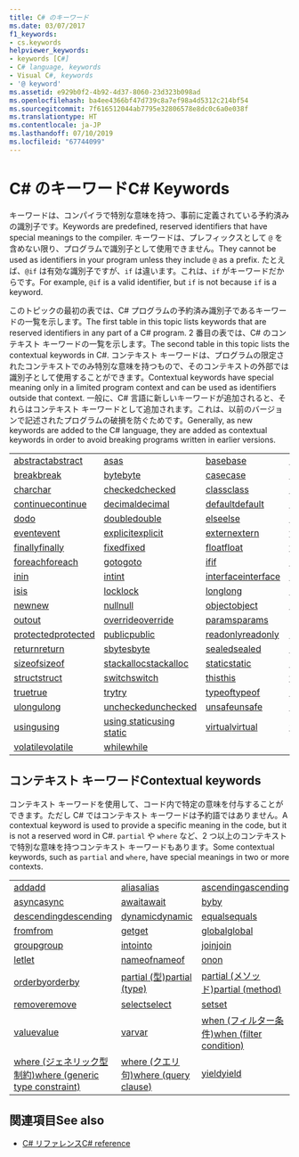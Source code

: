 ```yaml
---
title: C# のキーワード
ms.date: 03/07/2017
f1_keywords:
- cs.keywords
helpviewer_keywords:
- keywords [C#]
- C# language, keywords
- Visual C#, keywords
- '@ keyword'
ms.assetid: e929b0f2-4b92-4d37-8060-23d323b098ad
ms.openlocfilehash: ba4ee4366bf47d739c8a7ef98a4d5312c214bf54
ms.sourcegitcommit: 7f616512044ab7795e32806578e8dc0c6a0e038f
ms.translationtype: HT
ms.contentlocale: ja-JP
ms.lasthandoff: 07/10/2019
ms.locfileid: "67744099"
---
```

# <a name="c-keywords"></a><span data-ttu-id="9b746-102">C# のキーワード</span><span class="sxs-lookup"><span data-stu-id="9b746-102">C# Keywords</span></span>

<span data-ttu-id="9b746-103">キーワードは、コンパイラで特別な意味を持つ、事前に定義されている予約済みの識別子です。</span><span class="sxs-lookup"><span data-stu-id="9b746-103">Keywords are predefined, reserved identifiers that have special meanings to the compiler.</span></span> <span data-ttu-id="9b746-104">キーワードは、プレフィックスとして `@` を含めない限り、プログラムで識別子として使用できません。</span><span class="sxs-lookup"><span data-stu-id="9b746-104">They cannot be used as identifiers in your program unless they include `@` as a prefix.</span></span> <span data-ttu-id="9b746-105">たとえば、`@if` は有効な識別子ですが、`if` は違います。これは、`if` がキーワードだからです。</span><span class="sxs-lookup"><span data-stu-id="9b746-105">For example, `@if` is a valid identifier, but `if` is not because `if` is a keyword.</span></span>  
  
 <span data-ttu-id="9b746-106">このトピックの最初の表では、C# プログラムの予約済み識別子であるキーワードの一覧を示します。</span><span class="sxs-lookup"><span data-stu-id="9b746-106">The first table in this topic lists keywords that are reserved identifiers in any part of a C# program.</span></span> <span data-ttu-id="9b746-107">2 番目の表では、C# のコンテキスト キーワードの一覧を示します。</span><span class="sxs-lookup"><span data-stu-id="9b746-107">The second table in this topic lists the contextual keywords in C#.</span></span> <span data-ttu-id="9b746-108">コンテキスト キーワードは、プログラムの限定されたコンテキストでのみ特別な意味を持つもので、そのコンテキストの外部では識別子として使用することができます。</span><span class="sxs-lookup"><span data-stu-id="9b746-108">Contextual keywords have special meaning only in a limited program context and can be used as identifiers outside that context.</span></span> <span data-ttu-id="9b746-109">一般に、C# 言語に新しいキーワードが追加されると、それらはコンテキスト キーワードとして追加されます。これは、以前のバージョンで記述されたプログラムの破損を防ぐためです。</span><span class="sxs-lookup"><span data-stu-id="9b746-109">Generally, as new keywords are added to the C# language, they are added as contextual keywords in order to avoid breaking programs written in earlier versions.</span></span>  
  
|||||  
|---|---|---|---|  
|[<span data-ttu-id="9b746-110">abstract</span><span class="sxs-lookup"><span data-stu-id="9b746-110">abstract</span></span>](abstract.md)|[<span data-ttu-id="9b746-111">as</span><span class="sxs-lookup"><span data-stu-id="9b746-111">as</span></span>](../operators/type-testing-and-conversion-operators.md#as-operator)|[<span data-ttu-id="9b746-112">base</span><span class="sxs-lookup"><span data-stu-id="9b746-112">base</span></span>](base.md)|[<span data-ttu-id="9b746-113">bool</span><span class="sxs-lookup"><span data-stu-id="9b746-113">bool</span></span>](bool.md)|  
|[<span data-ttu-id="9b746-114">break</span><span class="sxs-lookup"><span data-stu-id="9b746-114">break</span></span>](break.md)|[<span data-ttu-id="9b746-115">byte</span><span class="sxs-lookup"><span data-stu-id="9b746-115">byte</span></span>](../builtin-types/integral-numeric-types.md)|[<span data-ttu-id="9b746-116">case</span><span class="sxs-lookup"><span data-stu-id="9b746-116">case</span></span>](switch.md)|[<span data-ttu-id="9b746-117">catch</span><span class="sxs-lookup"><span data-stu-id="9b746-117">catch</span></span>](try-catch.md)|  
|[<span data-ttu-id="9b746-118">char</span><span class="sxs-lookup"><span data-stu-id="9b746-118">char</span></span>](char.md)|[<span data-ttu-id="9b746-119">checked</span><span class="sxs-lookup"><span data-stu-id="9b746-119">checked</span></span>](checked.md)|[<span data-ttu-id="9b746-120">class</span><span class="sxs-lookup"><span data-stu-id="9b746-120">class</span></span>](class.md)|[<span data-ttu-id="9b746-121">const</span><span class="sxs-lookup"><span data-stu-id="9b746-121">const</span></span>](const.md)|  
|[<span data-ttu-id="9b746-122">continue</span><span class="sxs-lookup"><span data-stu-id="9b746-122">continue</span></span>](continue.md)|[<span data-ttu-id="9b746-123">decimal</span><span class="sxs-lookup"><span data-stu-id="9b746-123">decimal</span></span>](../builtin-types/floating-point-numeric-types.md)|[<span data-ttu-id="9b746-124">default</span><span class="sxs-lookup"><span data-stu-id="9b746-124">default</span></span>](default.md)|[<span data-ttu-id="9b746-125">delegate</span><span class="sxs-lookup"><span data-stu-id="9b746-125">delegate</span></span>](delegate.md)|  
|[<span data-ttu-id="9b746-126">do</span><span class="sxs-lookup"><span data-stu-id="9b746-126">do</span></span>](do.md)|[<span data-ttu-id="9b746-127">double</span><span class="sxs-lookup"><span data-stu-id="9b746-127">double</span></span>](../builtin-types/floating-point-numeric-types.md)|[<span data-ttu-id="9b746-128">else</span><span class="sxs-lookup"><span data-stu-id="9b746-128">else</span></span>](if-else.md)|[<span data-ttu-id="9b746-129">enum</span><span class="sxs-lookup"><span data-stu-id="9b746-129">enum</span></span>](enum.md)|  
|[<span data-ttu-id="9b746-130">event</span><span class="sxs-lookup"><span data-stu-id="9b746-130">event</span></span>](event.md)|[<span data-ttu-id="9b746-131">explicit</span><span class="sxs-lookup"><span data-stu-id="9b746-131">explicit</span></span>](../operators/user-defined-conversion-operators.md)|[<span data-ttu-id="9b746-132">extern</span><span class="sxs-lookup"><span data-stu-id="9b746-132">extern</span></span>](extern.md)|[<span data-ttu-id="9b746-133">false</span><span class="sxs-lookup"><span data-stu-id="9b746-133">false</span></span>](false-literal.md)|  
|[<span data-ttu-id="9b746-134">finally</span><span class="sxs-lookup"><span data-stu-id="9b746-134">finally</span></span>](try-finally.md)|[<span data-ttu-id="9b746-135">fixed</span><span class="sxs-lookup"><span data-stu-id="9b746-135">fixed</span></span>](fixed-statement.md)|[<span data-ttu-id="9b746-136">float</span><span class="sxs-lookup"><span data-stu-id="9b746-136">float</span></span>](../builtin-types/floating-point-numeric-types.md)|[<span data-ttu-id="9b746-137">for</span><span class="sxs-lookup"><span data-stu-id="9b746-137">for</span></span>](for.md)|  
|[<span data-ttu-id="9b746-138">foreach</span><span class="sxs-lookup"><span data-stu-id="9b746-138">foreach</span></span>](foreach-in.md)|[<span data-ttu-id="9b746-139">goto</span><span class="sxs-lookup"><span data-stu-id="9b746-139">goto</span></span>](goto.md)|[<span data-ttu-id="9b746-140">if</span><span class="sxs-lookup"><span data-stu-id="9b746-140">if</span></span>](if-else.md)|[<span data-ttu-id="9b746-141">implicit</span><span class="sxs-lookup"><span data-stu-id="9b746-141">implicit</span></span>](../operators/user-defined-conversion-operators.md)|  
|[<span data-ttu-id="9b746-142">in</span><span class="sxs-lookup"><span data-stu-id="9b746-142">in</span></span>](in.md)|[<span data-ttu-id="9b746-143">int</span><span class="sxs-lookup"><span data-stu-id="9b746-143">int</span></span>](../builtin-types/integral-numeric-types.md)|[<span data-ttu-id="9b746-144">interface</span><span class="sxs-lookup"><span data-stu-id="9b746-144">interface</span></span>](interface.md)|[<span data-ttu-id="9b746-145">internal</span><span class="sxs-lookup"><span data-stu-id="9b746-145">internal</span></span>](internal.md)|
|[<span data-ttu-id="9b746-146">is</span><span class="sxs-lookup"><span data-stu-id="9b746-146">is</span></span>](is.md)|[<span data-ttu-id="9b746-147">lock</span><span class="sxs-lookup"><span data-stu-id="9b746-147">lock</span></span>](lock-statement.md)|[<span data-ttu-id="9b746-148">long</span><span class="sxs-lookup"><span data-stu-id="9b746-148">long</span></span>](../builtin-types/integral-numeric-types.md)|[<span data-ttu-id="9b746-149">namespace</span><span class="sxs-lookup"><span data-stu-id="9b746-149">namespace</span></span>](namespace.md)|
|[<span data-ttu-id="9b746-150">new</span><span class="sxs-lookup"><span data-stu-id="9b746-150">new</span></span>](../operators/new-operator.md)|[<span data-ttu-id="9b746-151">null</span><span class="sxs-lookup"><span data-stu-id="9b746-151">null</span></span>](null.md)|[<span data-ttu-id="9b746-152">object</span><span class="sxs-lookup"><span data-stu-id="9b746-152">object</span></span>](object.md)|[<span data-ttu-id="9b746-153">operator</span><span class="sxs-lookup"><span data-stu-id="9b746-153">operator</span></span>](../operators/operator-overloading.md)|
|[<span data-ttu-id="9b746-154">out</span><span class="sxs-lookup"><span data-stu-id="9b746-154">out</span></span>](out.md)|[<span data-ttu-id="9b746-155">override</span><span class="sxs-lookup"><span data-stu-id="9b746-155">override</span></span>](override.md)|[<span data-ttu-id="9b746-156">params</span><span class="sxs-lookup"><span data-stu-id="9b746-156">params</span></span>](params.md)|[<span data-ttu-id="9b746-157">private</span><span class="sxs-lookup"><span data-stu-id="9b746-157">private</span></span>](private.md)|
|[<span data-ttu-id="9b746-158">protected</span><span class="sxs-lookup"><span data-stu-id="9b746-158">protected</span></span>](protected.md)|[<span data-ttu-id="9b746-159">public</span><span class="sxs-lookup"><span data-stu-id="9b746-159">public</span></span>](public.md)|[<span data-ttu-id="9b746-160">readonly</span><span class="sxs-lookup"><span data-stu-id="9b746-160">readonly</span></span>](readonly.md)|[<span data-ttu-id="9b746-161">ref</span><span class="sxs-lookup"><span data-stu-id="9b746-161">ref</span></span>](ref.md)|
|[<span data-ttu-id="9b746-162">return</span><span class="sxs-lookup"><span data-stu-id="9b746-162">return</span></span>](return.md)|[<span data-ttu-id="9b746-163">sbyte</span><span class="sxs-lookup"><span data-stu-id="9b746-163">sbyte</span></span>](../builtin-types/integral-numeric-types.md)|[<span data-ttu-id="9b746-164">sealed</span><span class="sxs-lookup"><span data-stu-id="9b746-164">sealed</span></span>](sealed.md)|[<span data-ttu-id="9b746-165">short</span><span class="sxs-lookup"><span data-stu-id="9b746-165">short</span></span>](../builtin-types/integral-numeric-types.md)||
[<span data-ttu-id="9b746-166">sizeof</span><span class="sxs-lookup"><span data-stu-id="9b746-166">sizeof</span></span>](sizeof.md)|[<span data-ttu-id="9b746-167">stackalloc</span><span class="sxs-lookup"><span data-stu-id="9b746-167">stackalloc</span></span>](../operators/stackalloc.md)|[<span data-ttu-id="9b746-168">static</span><span class="sxs-lookup"><span data-stu-id="9b746-168">static</span></span>](static.md)|[<span data-ttu-id="9b746-169">string</span><span class="sxs-lookup"><span data-stu-id="9b746-169">string</span></span>](string.md)|
|[<span data-ttu-id="9b746-170">struct</span><span class="sxs-lookup"><span data-stu-id="9b746-170">struct</span></span>](struct.md)|[<span data-ttu-id="9b746-171">switch</span><span class="sxs-lookup"><span data-stu-id="9b746-171">switch</span></span>](switch.md)|[<span data-ttu-id="9b746-172">this</span><span class="sxs-lookup"><span data-stu-id="9b746-172">this</span></span>](this.md)|[<span data-ttu-id="9b746-173">throw</span><span class="sxs-lookup"><span data-stu-id="9b746-173">throw</span></span>](throw.md)|
|[<span data-ttu-id="9b746-174">true</span><span class="sxs-lookup"><span data-stu-id="9b746-174">true</span></span>](true-literal.md)|[<span data-ttu-id="9b746-175">try</span><span class="sxs-lookup"><span data-stu-id="9b746-175">try</span></span>](try-catch.md)|[<span data-ttu-id="9b746-176">typeof</span><span class="sxs-lookup"><span data-stu-id="9b746-176">typeof</span></span>](../operators/type-testing-and-conversion-operators.md#typeof-operator)|[<span data-ttu-id="9b746-177">uint</span><span class="sxs-lookup"><span data-stu-id="9b746-177">uint</span></span>](../builtin-types/integral-numeric-types.md)|
|[<span data-ttu-id="9b746-178">ulong</span><span class="sxs-lookup"><span data-stu-id="9b746-178">ulong</span></span>](../builtin-types/integral-numeric-types.md)|[<span data-ttu-id="9b746-179">unchecked</span><span class="sxs-lookup"><span data-stu-id="9b746-179">unchecked</span></span>](unchecked.md)|[<span data-ttu-id="9b746-180">unsafe</span><span class="sxs-lookup"><span data-stu-id="9b746-180">unsafe</span></span>](unsafe.md)|[<span data-ttu-id="9b746-181">ushort</span><span class="sxs-lookup"><span data-stu-id="9b746-181">ushort</span></span>](../builtin-types/integral-numeric-types.md)|
|[<span data-ttu-id="9b746-182">using</span><span class="sxs-lookup"><span data-stu-id="9b746-182">using</span></span>](using.md)|[<span data-ttu-id="9b746-183">using static</span><span class="sxs-lookup"><span data-stu-id="9b746-183">using static</span></span>](using-static.md)|[<span data-ttu-id="9b746-184">virtual</span><span class="sxs-lookup"><span data-stu-id="9b746-184">virtual</span></span>](virtual.md)|[<span data-ttu-id="9b746-185">void</span><span class="sxs-lookup"><span data-stu-id="9b746-185">void</span></span>](void.md)|
|[<span data-ttu-id="9b746-186">volatile</span><span class="sxs-lookup"><span data-stu-id="9b746-186">volatile</span></span>](volatile.md)|[<span data-ttu-id="9b746-187">while</span><span class="sxs-lookup"><span data-stu-id="9b746-187">while</span></span>](while.md)|

## <a name="contextual-keywords"></a><span data-ttu-id="9b746-188">コンテキスト キーワード</span><span class="sxs-lookup"><span data-stu-id="9b746-188">Contextual keywords</span></span>

 <span data-ttu-id="9b746-189">コンテキスト キーワードを使用して、コード内で特定の意味を付与することができます。ただし C# ではコンテキスト キーワードは予約語ではありません。</span><span class="sxs-lookup"><span data-stu-id="9b746-189">A contextual keyword is used to provide a specific meaning in the code, but it is not a reserved word in C#.</span></span> <span data-ttu-id="9b746-190">`partial` や `where` など、2 つ以上のコンテキストで特別な意味を持つコンテキスト キーワードもあります。</span><span class="sxs-lookup"><span data-stu-id="9b746-190">Some contextual keywords, such as `partial` and `where`, have special meanings in two or more contexts.</span></span>  
  
||||  
|---|---|---|  
|[<span data-ttu-id="9b746-191">add</span><span class="sxs-lookup"><span data-stu-id="9b746-191">add</span></span>](add.md)|[<span data-ttu-id="9b746-192">alias</span><span class="sxs-lookup"><span data-stu-id="9b746-192">alias</span></span>](extern-alias.md)|[<span data-ttu-id="9b746-193">ascending</span><span class="sxs-lookup"><span data-stu-id="9b746-193">ascending</span></span>](ascending.md)|
|[<span data-ttu-id="9b746-194">async</span><span class="sxs-lookup"><span data-stu-id="9b746-194">async</span></span>](async.md)|[<span data-ttu-id="9b746-195">await</span><span class="sxs-lookup"><span data-stu-id="9b746-195">await</span></span>](await.md)|[<span data-ttu-id="9b746-196">by</span><span class="sxs-lookup"><span data-stu-id="9b746-196">by</span></span>](by.md)|
|[<span data-ttu-id="9b746-197">descending</span><span class="sxs-lookup"><span data-stu-id="9b746-197">descending</span></span>](descending.md)|[<span data-ttu-id="9b746-198">dynamic</span><span class="sxs-lookup"><span data-stu-id="9b746-198">dynamic</span></span>](dynamic.md)|[<span data-ttu-id="9b746-199">equals</span><span class="sxs-lookup"><span data-stu-id="9b746-199">equals</span></span>](equals.md)|
|[<span data-ttu-id="9b746-200">from</span><span class="sxs-lookup"><span data-stu-id="9b746-200">from</span></span>](from-clause.md)|[<span data-ttu-id="9b746-201">get</span><span class="sxs-lookup"><span data-stu-id="9b746-201">get</span></span>](get.md)|[<span data-ttu-id="9b746-202">global</span><span class="sxs-lookup"><span data-stu-id="9b746-202">global</span></span>](global.md)|
|[<span data-ttu-id="9b746-203">group</span><span class="sxs-lookup"><span data-stu-id="9b746-203">group</span></span>](group-clause.md)|[<span data-ttu-id="9b746-204">into</span><span class="sxs-lookup"><span data-stu-id="9b746-204">into</span></span>](into.md)|[<span data-ttu-id="9b746-205">join</span><span class="sxs-lookup"><span data-stu-id="9b746-205">join</span></span>](join-clause.md)|
|[<span data-ttu-id="9b746-206">let</span><span class="sxs-lookup"><span data-stu-id="9b746-206">let</span></span>](let-clause.md)|[<span data-ttu-id="9b746-207">nameof</span><span class="sxs-lookup"><span data-stu-id="9b746-207">nameof</span></span>](nameof.md)|[<span data-ttu-id="9b746-208">on</span><span class="sxs-lookup"><span data-stu-id="9b746-208">on</span></span>](on.md)|
|[<span data-ttu-id="9b746-209">orderby</span><span class="sxs-lookup"><span data-stu-id="9b746-209">orderby</span></span>](orderby-clause.md)|[<span data-ttu-id="9b746-210">partial (型)</span><span class="sxs-lookup"><span data-stu-id="9b746-210">partial (type)</span></span>](partial-type.md)|[<span data-ttu-id="9b746-211">partial (メソッド)</span><span class="sxs-lookup"><span data-stu-id="9b746-211">partial (method)</span></span>](partial-method.md)|
|[<span data-ttu-id="9b746-212">remove</span><span class="sxs-lookup"><span data-stu-id="9b746-212">remove</span></span>](remove.md)|[<span data-ttu-id="9b746-213">select</span><span class="sxs-lookup"><span data-stu-id="9b746-213">select</span></span>](select-clause.md)|[<span data-ttu-id="9b746-214">set</span><span class="sxs-lookup"><span data-stu-id="9b746-214">set</span></span>](set.md)|
|[<span data-ttu-id="9b746-215">value</span><span class="sxs-lookup"><span data-stu-id="9b746-215">value</span></span>](value.md)|[<span data-ttu-id="9b746-216">var</span><span class="sxs-lookup"><span data-stu-id="9b746-216">var</span></span>](var.md)|[<span data-ttu-id="9b746-217">when (フィルター条件)</span><span class="sxs-lookup"><span data-stu-id="9b746-217">when (filter condition)</span></span>](when.md)|
|[<span data-ttu-id="9b746-218">where (ジェネリック型制約)</span><span class="sxs-lookup"><span data-stu-id="9b746-218">where (generic type constraint)</span></span>](where-generic-type-constraint.md)|[<span data-ttu-id="9b746-219">where (クエリ句)</span><span class="sxs-lookup"><span data-stu-id="9b746-219">where (query clause)</span></span>](where-clause.md)|[<span data-ttu-id="9b746-220">yield</span><span class="sxs-lookup"><span data-stu-id="9b746-220">yield</span></span>](yield.md)|
  
## <a name="see-also"></a><span data-ttu-id="9b746-221">関連項目</span><span class="sxs-lookup"><span data-stu-id="9b746-221">See also</span></span>

- [<span data-ttu-id="9b746-222">C# リファレンス</span><span class="sxs-lookup"><span data-stu-id="9b746-222">C# reference</span></span>](../index.md)

